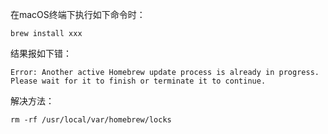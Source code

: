 在macOS终端下执行如下命令时：
```
brew install xxx
```
结果报如下错：
```
Error: Another active Homebrew update process is already in progress.
Please wait for it to finish or terminate it to continue.
```
解决方法：
```
rm -rf /usr/local/var/homebrew/locks
```
